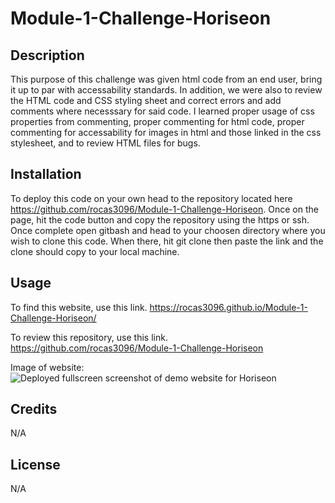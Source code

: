 # Module-1-Challenge-Horiseon

## Description

This purpose of this challenge was given html code from an end user, bring it up to par with accessability standards. In addition, we were also to review the HTML code and CSS styling sheet and correct errors and add comments where necesssary for said code. I learned proper usage of css properties from commenting, proper commenting for html code, proper commenting for accessability for images in html and those linked in the css stylesheet, and to review HTML files for bugs.

## Installation

To deploy this code on your own head to the repository located here https://github.com/rocas3096/Module-1-Challenge-Horiseon. Once on the page, hit the code button and copy the repository using the https or ssh. Once complete open gitbash and head to your choosen directory where you wish to clone this code. When there, hit git clone then paste the link and the clone should copy to your local machine.

## Usage

To find this website, use this link. 
https://rocas3096.github.io/Module-1-Challenge-Horiseon/

To review this repository, use this link.
https://github.com/rocas3096/Module-1-Challenge-Horiseon

Image of website:
![Deployed fullscreen screenshot of demo website for Horiseon](Assets/images/Horiseon-Search-Engine-Optimization-Services-For-You.png)

## Credits

N/A

## License

N/A

